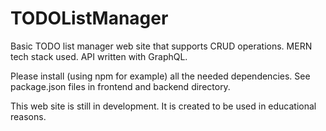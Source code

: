 # TODOListManager
Basic TODO list manager web site that supports CRUD operations.
MERN tech stack used. API written with GraphQL.

Please install (using npm for example) all the needed dependencies. See package.json files in frontend and backend directory.

This web site is still in development. It is created to be used in educational reasons.

